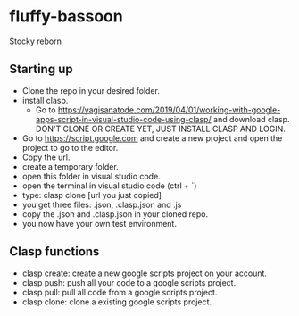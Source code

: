 # fluffy-bassoon
Stocky reborn

## Starting up
* Clone the repo in your desired folder.
* install clasp.
    * Go to https://yagisanatode.com/2019/04/01/working-with-google-apps-script-in-visual-studio-code-using-clasp/ and download clasp. DON'T CLONE OR CREATE YET, JUST INSTALL CLASP AND LOGIN.
* Go to https://script.google.com and create a new project and open the project to go to the editor.
* Copy the url.
* create a temporary folder.
* open this folder in visual studio code.
* open the terminal in visual studio code (ctrl + `)
* type: clasp clone [url you just copied]
* you get three files: .json, .clasp.json and .js
* copy the .json and .clasp.json in your cloned repo.
* you now have your own test environment.

## Clasp functions
* clasp create: create a new google scripts project on your account.
* clasp push: push all your code to a google scripts project.
* clasp pull: pull all code from a google scripts project.
* clasp clone: clone a existing google scripts project.